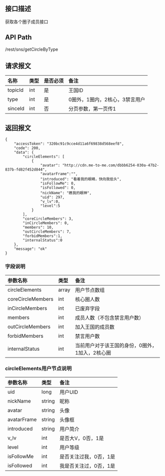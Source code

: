 ## 接口描述
获取各个圈子成员接口

## API Path
/rest/sns/getCircleByType

## 请求报文
|名称|类型|是否必须|备注|
|:-|:-|:-|:-|
|topicId|int|是|王国ID|
|type|int|是|0圈外，1圈内，2核心，3禁言用户|
|sinceId|int|否|分页参数，第一页传1|

## 返回报文
	{
	    "accessToken": "320bc91c9cce4d11a6f69838d568eef8",
	    "code": 200,
	    "data": {
			"circleElements": [
				{
					"avatar": "http://cdn.me-to-me.com/dbbb6254-030a-47b2-837b-fd82f452d844",
					"avatarFrame":"",
					"introduced": "看着我的眼睛，快向我低头",
					"isFollowMe": 0,
					"isFollowed": 0,
					"nickName": "瞧我的眼神",
					"uid": 297,
					"v_lv":0,
					"level":5
				}
			],
			"coreCircleMembers": 3,
			"inCircleMembers": 0,
			"members": 10,
			"outCircleMembers": 7,
			"forbidMembers":1,
			"internalStatus":0
		},
		"message": "ok"
	}

### 字段说明
|参数名称|类型|备注|
|:-|:-|:-|
|circleElements|array|用户节点数组|
|coreCircleMembers|int|核心圈人数|
|inCircleMembers|int|已废弃字段|
|members|int|成员人数（不包含禁言用户数）|
|outCircleMembers|int|加入王国的成员数|
|forbidMembers|int|禁言用户数|
|internalStatus|int|当前用户对于该王国的身份，0圈外，1加入，2核心圈|

### circleElements用户节点说明
|参数名称|类型|备注|
|:-|:-|:-|
|uid|long|用户UID|
|nickName|string|昵称|
|avatar|string|头像|
|avatarFrame|string|头像框|
|introduced|string|用户简介|
|v_lv|int|是否大V，0否，1是|
|level|int|用户等级|
|isFollowMe|int|是否关注过我，0否，1是|
|isFollowed|int|我是否关注过，0否，1是|
